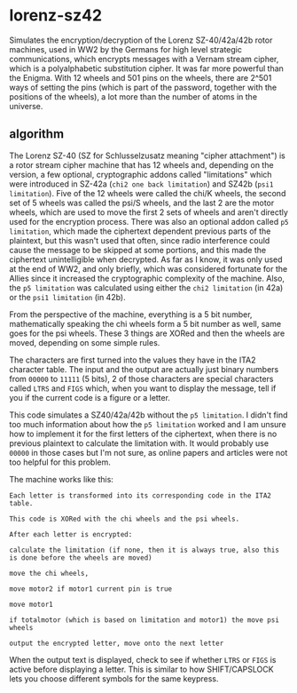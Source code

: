 # lorenz-sz42
Simulates the encryption/decryption of the Lorenz SZ-40/42a/42b rotor machines, used in WW2 by the Germans for high level strategic communications, which encrypts messages with a Vernam stream cipher, which is a polyalphabetic substitution cipher. It was far more powerful than the Enigma. With 12 wheels and 501 pins on the wheels, there are 2^501 ways of setting the pins (which is part of the password, together with the positions of the wheels), a lot more than the number of atoms in the universe.

## algorithm
The Lorenz SZ-40 (SZ for Schlusselzusatz meaning "cipher attachment") is a rotor stream cipher machine that has 12 wheels and, depending on the version, a few optional, cryptographic addons called "limitations" which were introduced in SZ-42a (`chi2 one back limitation`) and SZ42b (`psi1 limitation`). Five of the 12 wheels were called the chi/K wheels, the second set of 5 wheels was called the psi/S wheels, and the last 2 are the motor wheels, which are used to move the first 2 sets of wheels and aren't directly used for the encryption process. There was also an optional addon called `p5 limitation`, which made the ciphertext dependent previous parts of the plaintext, but this wasn't used that often, since radio interference could cause the message to be skipped at some portions, and this made the ciphertext unintelligible when decrypted. As far as I know, it was only used at the end of WW2, and only briefly, which was considered fortunate for the Allies since it increased the cryptographic complexity of the machine. Also, the `p5 limitation` was calculated using either the `chi2 limitation` (in 42a) or the `psi1 limitation` (in 42b).

From the perspective of the machine, everything is a 5 bit number, mathematically speaking the chi wheels form a 5 bit number as well, same goes for the psi wheels. These 3 things are XORed and then the wheels are moved, depending on some simple rules.

The characters are first turned into the values they have in the ITA2 character table. The input and the output are actually just binary numbers from `00000` to `11111` (5 bits), 2 of those characters are special characters called `LTRS` and `FIGS` which, when you want to display the message, tell if you if the current code is a figure or a letter. 

This code simulates a SZ40/42a/42b without the `p5 limitation`. I didn't find too much information about how the `p5 limitation` worked and I am unsure how to implement it for the first letters of the ciphertext, when there is no previous plaintext to calculate the limitation with. It would probably use `00000` in those cases but I'm not sure, as online papers and articles were not too helpful for this problem.

The machine works like this:

    Each letter is transformed into its corresponding code in the ITA2 table.

    This code is XORed with the chi wheels and the psi wheels.

    After each letter is encrypted: 

    calculate the limitation (if none, then it is always true, also this is done before the wheels are moved)

    move the chi wheels,

    move motor2 if motor1 current pin is true

    move motor1

    if totalmotor (which is based on limitation and motor1) the move psi wheels

    output the encrypted letter, move onto the next letter

When the output text is displayed, check to see if whether `LTRS` or `FIGS` is active before displaying a letter. This is similar to how SHIFT/CAPSLOCK lets you choose different symbols for the same keypress.


